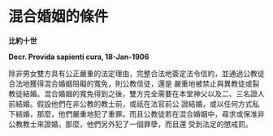 # 混合婚姻的條件


**比約十世**

**Decr. Provida sapienti cura, 18-Jan-1906**





除非男女雙方具有公正嚴重的法定理由，完整合法地簽定法令信約，並通過公教徒合法地獲得混合婚姻阻礙的寬免，則公教信徒，還是
嚴重地被禁止與異教徒或裂教徒結婚。混合婚姻的寬免得到之後，雙方完全需要在本堂神父以及二、三名證人前結婚。假設他們在非公教的教士前，或祇在法官前公
證結婚，或以任何方式私下結婚，那麼，他們嚴重地犯了重罪。而且公教徒若在混合婚姻中，尋求或保准非公教教士來證婚，那麼，他們另外犯了一個罪孽，而且還
受到法定的懲戒罰。


